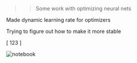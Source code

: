 >> Some work with optimizing neural nets

Made dynamic learning rate for optimizers

Trying to figure out how to make it more stable

[
123
]

![notebook](https://github.com/AlephVenXm/Main/blob/main/optimizing.ipynb)
